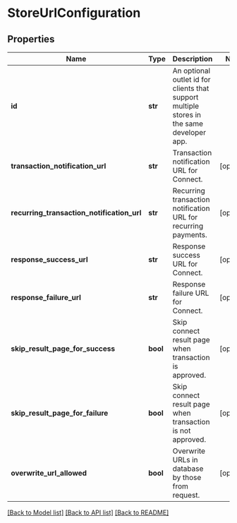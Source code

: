 # StoreUrlConfiguration

## Properties
Name | Type | Description | Notes
------------ | ------------- | ------------- | -------------
**id** | **str** | An optional outlet id for clients that support multiple stores in the same developer app. | 
**transaction_notification_url** | **str** | Transaction notification URL for Connect. | [optional] 
**recurring_transaction_notification_url** | **str** | Recurring transaction notification URL for recurring payments. | [optional] 
**response_success_url** | **str** | Response success URL for Connect. | [optional] 
**response_failure_url** | **str** | Response failure URL for Connect. | [optional] 
**skip_result_page_for_success** | **bool** | Skip connect result page when transaction is approved. | [optional] 
**skip_result_page_for_failure** | **bool** | Skip connect result page when transaction is not approved. | [optional] 
**overwrite_url_allowed** | **bool** | Overwrite URLs in database by those from request. | [optional] 

[[Back to Model list]](../README.md#documentation-for-models) [[Back to API list]](../README.md#documentation-for-api-endpoints) [[Back to README]](../README.md)


